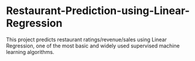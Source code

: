 # Restaurant-Prediction-using-Linear-Regression
This project predicts restaurant ratings/revenue/sales using Linear Regression, one of the most basic and widely used supervised machine learning algorithms.

